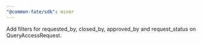 ```yaml
---
"@common-fate/sdk": minor
---
```


Add filters for requested_by, closed_by, approved_by and request_status on QueryAccessRequest.
